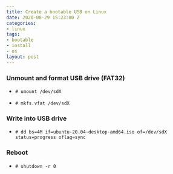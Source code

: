 ```yaml
---
title: Create a bootable USB on Linux
date: 2020-08-29 15:23:00 Z
categories:
- linux
tags:
- bootable
- install
- os
layout: post
---
```


### Unmount and format USB drive (FAT32)

* ```# umount /dev/sdX```

* ```# mkfs.vfat /dev/sdX```


### Write into USB drive
* ```# dd bs=4M if=ubuntu-20.04-desktop-amd64.iso of=/dev/sdX status=progress oflag=sync```


### Reboot
* ```# shutdown -r 0```
